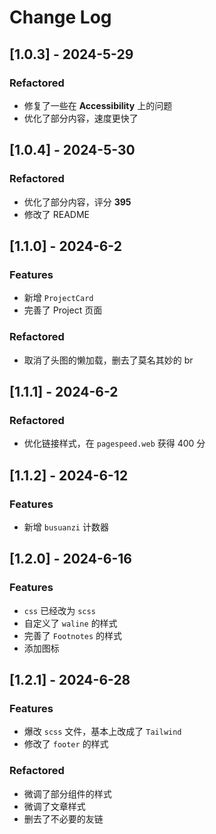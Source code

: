 # Change Log

## [1.0.3] - 2024-5-29

### Refactored

* 修复了一些在 **Accessibility** 上的问题
* 优化了部分内容，速度更快了

## [1.0.4] - 2024-5-30

### Refactored

* 优化了部分内容，评分 **395**
* 修改了 README

## [1.1.0] - 2024-6-2

### Features

* 新增 `ProjectCard`
* 完善了 Project 页面

### Refactored

* 取消了头图的懒加载，删去了莫名其妙的 br

## [1.1.1] - 2024-6-2

### Refactored

* 优化链接样式，在 `pagespeed.web` 获得 400 分

## [1.1.2] - 2024-6-12

### Features

* 新增 `busuanzi` 计数器

## [1.2.0] - 2024-6-16

### Features

* `css` 已经改为 `scss`
* 自定义了 `waline` 的样式
* 完善了 `Footnotes` 的样式
* 添加图标

## [1.2.1] - 2024-6-28

### Features

* 爆改 `scss` 文件，基本上改成了 `Tailwind`
* 修改了 `footer` 的样式

### Refactored

* 微调了部分组件的样式
* 微调了文章样式
* 删去了不必要的友链
